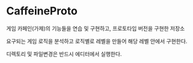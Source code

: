 # CaffeineProto

게임 카페인(가제)의 기능들을 연습 및 구현하고, 프로토타입 버전을 구현한 저장소

요구되는 게임 로직을 분석하고 로직별로 레벨을 만들어 해당 레벨 안에서 구현한다.

디렉토리 및 파일변경은 반드시 에디터에서 실행한다.
